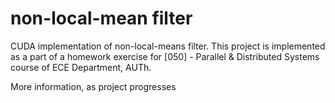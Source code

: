 # non-local-mean filter
CUDA implementation of non-local-means filter. This project is implemented
as a part of a homework exercise for [050] - Parallel & Distributed Systems course
of ECE Department, AUTh.

More information, as project progresses
